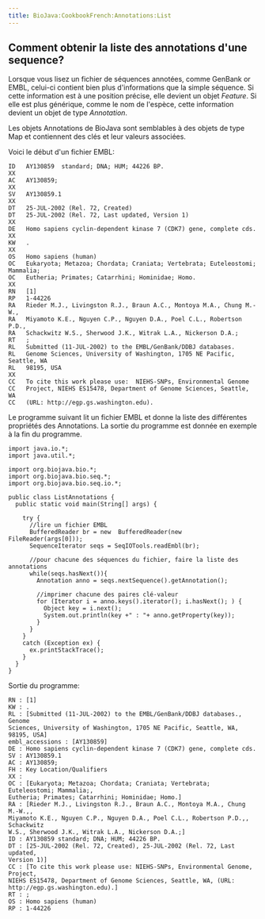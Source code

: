 ```yaml
---
title: BioJava:CookbookFrench:Annotations:List
---
```


Comment obtenir la liste des annotations d'une sequence?
--------------------------------------------------------

Lorsque vous lisez un fichier de séquences annotées, comme GenBank or
EMBL, celui-ci contient bien plus d'informations que la simple séquence.
Si cette information est à une position précise, elle devient un objet
*Feature*. Si elle est plus générique, comme le nom de l'espèce, cette
information devient un objet de type *Annotation*.

Les objets Annotations de BioJava sont semblables à des objets de type
Map et contiennent des clés et leur valeurs associées.

Voici le début d'un fichier EMBL:

    ID   AY130859  standard; DNA; HUM; 44226 BP.
    XX
    AC   AY130859;
    XX
    SV   AY130859.1
    XX
    DT   25-JUL-2002 (Rel. 72, Created)
    DT   25-JUL-2002 (Rel. 72, Last updated, Version 1)
    XX
    DE   Homo sapiens cyclin-dependent kinase 7 (CDK7) gene, complete cds.
    XX
    KW   .
    XX
    OS   Homo sapiens (human)
    OC   Eukaryota; Metazoa; Chordata; Craniata; Vertebrata; Euteleostomi; Mammalia;
    OC   Eutheria; Primates; Catarrhini; Hominidae; Homo.
    XX
    RN   [1]
    RP   1-44226
    RA   Rieder M.J., Livingston R.J., Braun A.C., Montoya M.A., Chung M.-W.,
    RA   Miyamoto K.E., Nguyen C.P., Nguyen D.A., Poel C.L., Robertson P.D.,
    RA   Schackwitz W.S., Sherwood J.K., Witrak L.A., Nickerson D.A.;
    RT   ;
    RL   Submitted (11-JUL-2002) to the EMBL/GenBank/DDBJ databases.
    RL   Genome Sciences, University of Washington, 1705 NE Pacific, Seattle, WA
    RL   98195, USA
    XX
    CC   To cite this work please use:  NIEHS-SNPs, Environmental Genome
    CC   Project, NIEHS ES15478, Department of Genome Sciences, Seattle, 
    WA
    CC   (URL: http://egp.gs.washington.edu).

Le programme suivant lit un fichier EMBL et donne la liste des
différentes propriétés des Annotations. La sortie du programme est
donnée en exemple à la fin du programme.

    import java.io.*;
    import java.util.*;

    import org.biojava.bio.*;
    import org.biojava.bio.seq.*;
    import org.biojava.bio.seq.io.*;

    public class ListAnnotations {
      public static void main(String[] args) {

        try {
          //lire un fichier EMBL 
          BufferedReader br = new  BufferedReader(new FileReader(args[0]));
          SequenceIterator seqs = SeqIOTools.readEmbl(br);

          //pour chacune des séquences du fichier, faire la liste des annotations
          while(seqs.hasNext()){
            Annotation anno = seqs.nextSequence().getAnnotation();

            //imprimer chacune des paires clé-valeur 
            for (Iterator i = anno.keys().iterator(); i.hasNext(); ) {
              Object key = i.next();
              System.out.println(key +" : "+ anno.getProperty(key));
            }
          }
        }
        catch (Exception ex) {
          ex.printStackTrace();
        }
      }
    }

Sortie du programme:

    RN : [1]
    KW : . 
    RL : [Submitted (11-JUL-2002) to the EMBL/GenBank/DDBJ databases., Genome 
    Sciences, University of Washington, 1705 NE Pacific, Seattle, WA, 98195, USA]
    embl_accessions : [AY130859]
    DE : Homo sapiens cyclin-dependent kinase 7 (CDK7) gene, complete cds.
    SV : AY130859.1
    AC : AY130859;
    FH : Key Location/Qualifiers
    XX :
    OC : [Eukaryota; Metazoa; Chordata; Craniata; Vertebrata; Euteleostomi; Mammalia;, 
    Eutheria; Primates; Catarrhini; Hominidae; Homo.]
    RA : [Rieder M.J., Livingston R.J., Braun A.C., Montoya M.A., Chung M.-W.,, 
    Miyamoto K.E., Nguyen C.P., Nguyen D.A., Poel C.L., Robertson P.D.,, Schackwitz 
    W.S., Sherwood J.K., Witrak L.A., Nickerson D.A.;]
    ID : AY130859 standard; DNA; HUM; 44226 BP.
    DT : [25-JUL-2002 (Rel. 72, Created), 25-JUL-2002 (Rel. 72, Last updated, 
    Version 1)] 
    CC : [To cite this work please use: NIEHS-SNPs, Environmental Genome, Project, 
    NIEHS ES15478, Department of Genome Sciences, Seattle, WA, (URL: http://egp.gs.washington.edu).]
    RT : ;
    OS : Homo sapiens (human)
    RP : 1-44226
